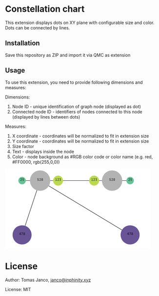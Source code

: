 # Constellation chart

This extension displays dots on XY plane with configurable size and color.
Dots can be connected by lines.

## Installation

Save this repository as ZIP and import it via QMC as extension

## Usage

To use this extension, you need to provide following dimensions and measures:

Dimensions:
 
 1. Node ID - unique identification of graph node (displayed as dot)
 2. Connected node ID - identifiers of nodes connected to this node (displayed by lines between dots)

Measures:
 
 1. X coordinate - coordinates will be normalized to fit in extension size
 2. Y coordinate - coordinates will be normalized to fit in extension size
 3. Size factor
 4. Text - displays inside the node
 5. Color - node background as #RGB color code or color name (e.g. red, #FF0000, rgb(255,0,0))

![](preview.png)
 
 # License
 Author: Tomas Janco, janco@inphinity.xyz
 
 License: MIT
 